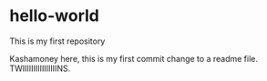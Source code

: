 # hello-world
This is my first repository

Kashamoney here, this is my first commit change to a readme file.
TWIIIIIIIIIIIIIIIINS.
